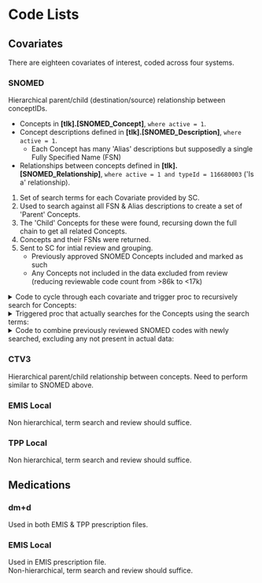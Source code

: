 # Code Lists

## Covariates
There are eighteen covariates of interest, coded across four systems. 

### SNOMED
Hierarchical parent/child (destination/source) relationship between conceptIDs.  
- Concepts in **[tlk].[SNOMED_Concept]**, `where active = 1`.  
- Concept descriptions defined in **[tlk].[SNOMED_Description]**, `where active = 1`.  
  - Each Concept has many 'Alias' descriptions but supposedly a single Fully Specified Name (FSN)
- Relationships between concepts defined in **[tlk].[SNOMED_Relationship]**, `where active = 1 and typeId = 116680003` ('Is a' relationship).  

1. Set of search terms for each Covariate provided by SC.  
2. Used to search against all FSN & Alias descriptions to create a set of 'Parent' Concepts.  
3. The 'Child' Concepts for these were found, recursing down the full chain to get all related Concepts.  
4. Concepts and their FSNs were returned.  
5. Sent to SC for intial review and grouping.
   - Previously approved SNOMED Concepts included and marked as such
   - Any Concepts not included in the data excluded from review (reducing reviewable code count from >86k to <17k)  

<details>
  <summary>Code to cycle through each covariate and trigger proc to recursively search for Concepts:</summary>
  
  ```TSQL
  ALTER proc [dbo].[sp_create_initial_code_lists]
  as

  declare @covariate varchar(max)
  declare @code_list_new table (
    covariate varchar(max)
    , code_type varchar(25)
    , conceptId bigint
    , term varchar(max)
    )

  declare MY_CURSOR cursor
    LOCAL STATIC READ_ONLY FORWARD_ONLY
  for 
  select distinct covariate from [tlk].[code_list_search_terms] 

  open MY_CURSOR
  fetch next from MY_CURSOR into @covariate
  while @@FETCH_STATUS = 0
  begin 

    insert into @code_list_new
    exec [dbo].[sp_search_Child_SNOMED] @covariate

    insert into [cl].[covariate_code_lists_new]
    select n.covariate
      , n.code_type	
      , n.conceptId	
      , n.term 
    from @code_list_new n
      left join [cl].[covariate_code_lists_approved] a
        on n.conceptId = a.conceptId
          and n.term = a.term
          and a.covariate = @covariate
    where a.conceptId is null

      fetch next from MY_CURSOR into @covariate
  end
  close MY_CURSOR
  deallocate MY_CURSOR
  ```
</details>
<details>
  <summary>Triggered proc that actually searches for the Concepts using the search terms:</summary>
  
  ```TSQL
  ALTER proc [dbo].[sp_search_Child_SNOMED] (@covariate varchar(max))
  as

  declare @core table (ConceptId bigint)
  declare @child table (ConceptId bigint)

  -- Get core ConceptIDs
  insert into @core
  select distinct c.id
  from [tlk].[SNOMED_Concept] c
    inner join [tlk].[SNOMED_Description] d
      on c.id = d.conceptId
    inner join [tlk].[code_list_search_terms] s
      on d.term like '%' + upper(s.term) + '%'
  where c.active = 1
    and d.active = 1
    and s.covariate = @covariate


  -- Get the children of the core
  ;with tblChild as
    (
      select r.*  -- parent codes
      from [tlk].[SNOMED_Relationship] r
        inner join [tlk].[SNOMED_Concept] c
          on r.destinationId = c.id
      where r.[destinationId] in (select ConceptId from @core)
        and r.typeId = 116680003  -- 'Is a' relationship
        and r.active = 1
        and c.active = 1
    union all
      select r.*  -- child codes
      from [tlk].[SNOMED_Relationship] r
        inner join [tlk].[SNOMED_Concept] c
          on r.sourceId = c.id
        inner join tblChild 
          on r.[destinationId] = tblChild.sourceId
      where r.typeId = 116680003  -- 'Is a' relationship
        and r.active = 1
        and c.active = 1
    )
  insert into @child
  select distinct sourceId
  from tblChild
  option(MAXRECURSION 32767)

  -- return conceptId and FSN term
  select distinct @covariate as covariate
    , 'SNOMED' as code_type
    , c.id as conceptId
    , d.term
  from [tlk].[SNOMED_Concept] c
    inner join [tlk].[SNOMED_Description] d
      on c.id = d.conceptId
  where c.active = 1
    and d.active = 1
    and d.typeId = 900000000000003001 -- FSN
    and c.id in (select conceptId from @child union all select conceptId from @core)
  order by c.id, d.term
  ```
</details>
<details>
  <summary>Code to combine previously reviewed SNOMED codes with newly searched, excluding any not present in actual data: </summary>

  ```TSQL
  ALTER proc [dbo].[sp_combine_initial_approved_code_lists]
  as

  declare @t table (code bigint)
  insert into @t 

  SELECT distinct [code] 
  FROM [P0223].[dbo].[covid19_emis_gp_clinical] 
  where code_type = 2

  select [code_type]
    , [covariate]
    , [grouping]
    , [conceptId]
    , [term]
    , 'Approved & Grouped' as CodeStatus
  from [cl].[covariate_code_lists_approved] a
  where conceptId in (select code from @t)
    union 
  select [code_type]
    , [covariate]
    , null as [Grouping]
    , [conceptId]
    , [term]
    , 'New & ungrouped' as CodeStatus
  from [cl].[covariate_code_lists_new] n
  where conceptId in (select code from @t)
  ```
</details>

### CTV3
Hierarchical parent/child relationship between concepts. Need to perform similar to SNOMED above.  

### EMIS Local
Non hierarchical, term search and review should suffice.  

### TPP Local
Non hierarchical, term search and review should suffice.  

## Medications

### dm+d
Used in both EMIS & TPP prescription files.  

### EMIS Local
Used in EMIS prescription file.  
Non-hierarchical, term search and review should suffice.
